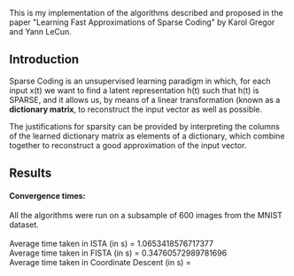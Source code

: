 This is my implementation of the algorithms described and proposed in the paper "Learning Fast Approximations of Sparse Coding" by Karol Gregor and Yann LeCun. 

## Introduction
Sparse Coding is an unsupervised learning paradigm in which, for each input x(t) 
we want to find a latent representation h(t) such that h(t) is SPARSE, and it allows us, by 
means of a linear transformation (known as a **dictionary matrix**, to reconstruct the input vector as well as possible.

The justifications for sparsity can be provided by interpreting the columns of the learned
dictionary matrix as elements of a dictionary, which combine together to reconstruct
a good approximation of the input vector.
## Results
#### Convergence times:
All the algorithms were run on a subsample of 600 images from the MNIST dataset.\
\
Average time taken in ISTA (in s) = 1.0653418576717377 \
Average time taken in FISTA (in s) = 0.34760572989781696 \
Average time taken in Coordinate Descent (in s) = 
